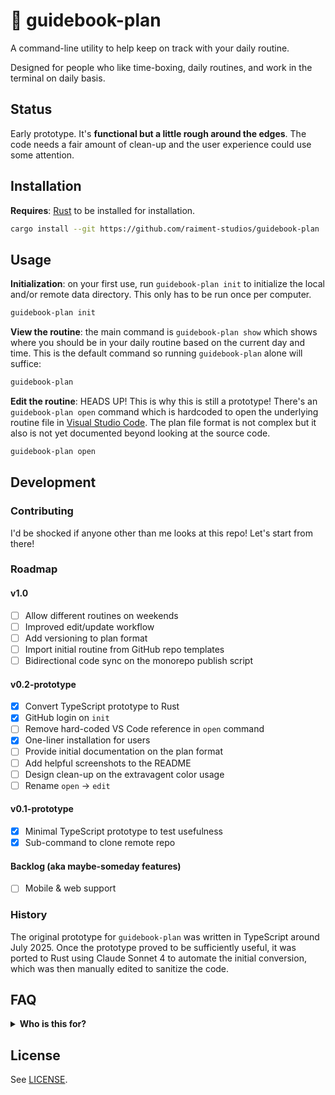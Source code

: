 # 🍁 guidebook-plan

A command-line utility to help keep on track with your daily routine.

Designed for people who like time-boxing, daily routines, and work in the terminal on daily basis.

## Status

Early prototype. It's **functional but a little rough around the edges**. The code needs a fair amount of clean-up and the user experience could use some attention.

## Installation

**Requires**: [Rust](https://rustup.rs/) to be installed for installation.

```bash
cargo install --git https://github.com/raiment-studios/guidebook-plan
```

## Usage

**Initialization**: on your first use, run `guidebook-plan init` to initialize the local and/or remote data directory. This only has to be run once per computer.

```bash
guidebook-plan init
```

**View the routine**: the main command is `guidebook-plan show` which shows where you should be in your daily routine based on the current day and time. This is the default command so running `guidebook-plan` alone will suffice:

```bash
guidebook-plan
```

**Edit the routine**: HEADS UP! This is why this is still a prototype! There's an `guidebook-plan open` command which is hardcoded to open the underlying routine file in [Visual Studio Code](https://code.visualstudio.com/). The plan file format is not complex but it also is not yet documented beyond looking at the source code.

```bash
guidebook-plan open
```

## Development

### Contributing

I'd be shocked if anyone other than me looks at this repo! Let's start from there!

### Roadmap

#### v1.0

-   [ ] Allow different routines on weekends
-   [ ] Improved edit/update workflow
-   [ ] Add versioning to plan format
-   [ ] Import initial routine from GitHub repo templates
-   [ ] Bidirectional code sync on the monorepo publish script

#### v0.2-prototype

-   [x] Convert TypeScript prototype to Rust
-   [x] GitHub login on `init`
-   [ ] Remove hard-coded VS Code reference in `open` command
-   [x] One-liner installation for users
-   [ ] Provide initial documentation on the plan format
-   [ ] Add helpful screenshots to the README
-   [ ] Design clean-up on the extravagent color usage
-   [ ] Rename `open` -> `edit`

#### v0.1-prototype

-   [x] Minimal TypeScript prototype to test usefulness
-   [x] Sub-command to clone remote repo

#### Backlog (aka maybe-someday features)

-   [ ] Mobile & web support

### History

The original prototype for `guidebook-plan` was written in TypeScript around July 2025. Once the prototype proved to be sufficiently useful, it was ported to Rust using Claude Sonnet 4 to automate the initial conversion, which was then manually edited to sanitize the code.

## FAQ

<details>
    <summary><strong>Who is this for?</strong></summary>
<br/>

People who like time boxing & daily routines and also work in the
terminal frequently. It helps you stay on track by letting you know
what you _said_ you'd be working on at any given moment.

</details>

## License

See [LICENSE](LICENSE).
